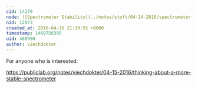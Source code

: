 ```yaml
---
cid: 14270
node: ![Spectrometer Stability](../notes/stoft/04-14-2016/spectrometer-stability)
nid: 12973
created_at: 2016-04-15 21:39:55 +0000
timestamp: 1460756395
uid: 468990
author: viechdokter
---
```


For anyone who is interested:

https://publiclab.org/notes/viechdokter/04-15-2016/thinking-about-a-more-stable-spectrometer